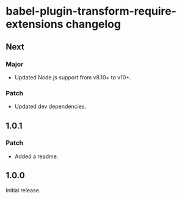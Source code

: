 # babel-plugin-transform-require-extensions changelog

## Next

### Major

- Updated Node.js support from v8.10+ to v10+.

### Patch

- Updated dev dependencies.

## 1.0.1

### Patch

- Added a readme.

## 1.0.0

Initial release.
